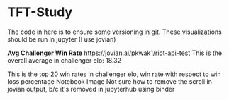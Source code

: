 # TFT-Study

The code in here is to ensure some versioning in git.
These visualizations should be run in jupyter (I use jovian)

**Avg Challenger Win Rate**
https://jovian.ai/pkwak1/riot-api-test
This is the overall average in challenger elo: 18.32

This is the top 20 win rates in challenger elo, win rate with respect to win loss percentage
Notebook Image
Not sure how to remove the scroll in jovian output, b/c it's removed in jupyterhub using binder
